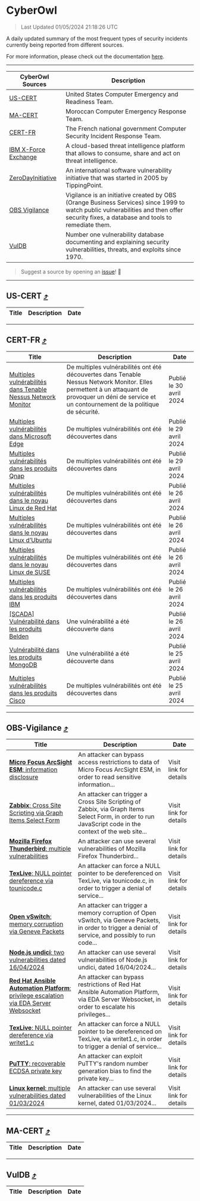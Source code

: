 
 <div id='top'></div>

# CyberOwl

 > Last Updated 01/05/2024 21:18:26 UTC
 
 A daily updated summary of the most frequent types of security incidents currently being reported from different sources.
 
 For more information, please check out the documentation [here](./docs/README.md).
 
 ---
 |CyberOwl Sources|Description|
 |---|---|
 |[US-CERT](#us-cert-arrow_heading_up)|United States Computer Emergency and Readiness Team.|
 |[MA-CERT](#ma-cert-arrow_heading_up)|Moroccan Computer Emergency Response Team.|
 |[CERT-FR](#cert-fr-arrow_heading_up)|The French national government Computer Security Incident Response Team.|
 |[IBM X-Force Exchange](#ibmcloud-arrow_heading_up)|A cloud-based threat intelligence platform that allows to consume, share and act on threat intelligence.|
 |[ZeroDayInitiative](#zerodayinitiative-arrow_heading_up)|An international software vulnerability initiative that was started in 2005 by TippingPoint.|
 |[OBS Vigilance](#obs-vigilance-arrow_heading_up)|Vigilance is an initiative created by OBS (Orange Business Services) since 1999 to watch public vulnerabilities and then offer security fixes, a database and tools to remediate them.|
 |[VulDB](#vuldb-arrow_heading_up)|Number one vulnerability database documenting and explaining security vulnerabilities, threats, and exploits since 1970.|
 
 > Suggest a source by opening an [issue](https://github.com/karimhabush/cyberowl/issues)! :raised_hands:
 ---

## US-CERT [:arrow_heading_up:](#cyberowl)

 |Title|Description|Date|
 |---|---|---|
 
 ---

## CERT-FR [:arrow_heading_up:](#cyberowl)

 |Title|Description|Date|
 |---|---|---|
 |[Multiples vulnérabilités dans Tenable Nessus Network Monitor](https://www.cert.ssi.gouv.fr/avis/CERTFR-2024-AVI-0356/)|De multiples vulnérabilités ont été découvertes dans Tenable Nessus Network Monitor. Elles permettent à un attaquant de provoquer un déni de service et un contournement de la politique de sécurité.|Publié le 30 avril 2024|
 |[Multiples vulnérabilités dans Microsoft Edge](https://www.cert.ssi.gouv.fr/avis/CERTFR-2024-AVI-0355/)|De multiples vulnérabilités ont été découvertes dans |Publié le 29 avril 2024|
 |[Multiples vulnérabilités dans les produits Qnap](https://www.cert.ssi.gouv.fr/avis/CERTFR-2024-AVI-0354/)|De multiples vulnérabilités ont été découvertes dans |Publié le 29 avril 2024|
 |[Multiples vulnérabilités dans le noyau Linux de Red Hat](https://www.cert.ssi.gouv.fr/avis/CERTFR-2024-AVI-0353/)|De multiples vulnérabilités ont été découvertes dans |Publié le 26 avril 2024|
 |[Multiples vulnérabilités dans le noyau Linux d’Ubuntu](https://www.cert.ssi.gouv.fr/avis/CERTFR-2024-AVI-0352/)|De multiples vulnérabilités ont été découvertes dans |Publié le 26 avril 2024|
 |[Multiples vulnérabilités dans le noyau Linux de SUSE](https://www.cert.ssi.gouv.fr/avis/CERTFR-2024-AVI-0351/)|De multiples vulnérabilités ont été découvertes dans |Publié le 26 avril 2024|
 |[Multiples vulnérabilités dans les produits IBM](https://www.cert.ssi.gouv.fr/avis/CERTFR-2024-AVI-0350/)|De multiples vulnérabilités ont été découvertes dans |Publié le 26 avril 2024|
 |[[SCADA] Vulnérabilité dans les produits Belden](https://www.cert.ssi.gouv.fr/avis/CERTFR-2024-AVI-0349/)|Une vulnérabilité a été découverte dans |Publié le 26 avril 2024|
 |[Vulnérabilité dans les produits MongoDB](https://www.cert.ssi.gouv.fr/avis/CERTFR-2024-AVI-0348/)|Une vulnérabilité a été découverte dans |Publié le 25 avril 2024|
 |[Multiples vulnérabilités dans les produits Cisco](https://www.cert.ssi.gouv.fr/avis/CERTFR-2024-AVI-0347/)|De multiples vulnérabilités ont été découvertes dans |Publié le 25 avril 2024|
 
 ---

## OBS-Vigilance [:arrow_heading_up:](#cyberowl)

 |Title|Description|Date|
 |---|---|---|
 |[<a href="https://vigilance.fr/vulnerability/Micro-Focus-ArcSight-ESM-information-disclosure-43692" class="noirorange"><b>Micro Focus ArcSight ESM</b>: information disclosure</a>](https://vigilance.fr/vulnerability/Micro-Focus-ArcSight-ESM-information-disclosure-43692)|An attacker can bypass access restrictions to data of Micro Focus ArcSight ESM, in order to read sensitive information...|Visit link for details|
 |[<a href="https://vigilance.fr/vulnerability/Zabbix-Cross-Site-Scripting-via-Graph-Items-Select-Form-43691" class="noirorange"><b>Zabbix</b>: Cross Site Scripting via Graph Items Select Form</a>](https://vigilance.fr/vulnerability/Zabbix-Cross-Site-Scripting-via-Graph-Items-Select-Form-43691)|An attacker can trigger a Cross Site Scripting of Zabbix, via Graph Items Select Form, in order to run JavaScript code in the context of the web site...|Visit link for details|
 |[<a href="https://vigilance.fr/vulnerability/Mozilla-Firefox-Thunderbird-multiple-vulnerabilities-41899" class="noirorange"><b>Mozilla Firefox  Thunderbird</b>: multiple vulnerabilities</a>](https://vigilance.fr/vulnerability/Mozilla-Firefox-Thunderbird-multiple-vulnerabilities-41899)|An attacker can use several vulnerabilities of Mozilla Firefox  Thunderbird...|Visit link for details|
 |[<a href="https://vigilance.fr/vulnerability/TexLive-NULL-pointer-dereference-via-tounicode-c-44078" class="noirorange"><b>TexLive</b>: NULL pointer dereference via tounicode.c</a>](https://vigilance.fr/vulnerability/TexLive-NULL-pointer-dereference-via-tounicode-c-44078)|An attacker can force a NULL pointer to be dereferenced on TexLive, via tounicode.c, in order to trigger a denial of service...|Visit link for details|
 |[<a href="https://vigilance.fr/vulnerability/Open-vSwitch-memory-corruption-via-Geneve-Packets-43690" class="noirorange"><b>Open vSwitch</b>: memory corruption via Geneve Packets</a>](https://vigilance.fr/vulnerability/Open-vSwitch-memory-corruption-via-Geneve-Packets-43690)|An attacker can trigger a memory corruption of Open vSwitch, via Geneve Packets, in order to trigger a denial of service, and possibly to run code...|Visit link for details|
 |[<a href="https://vigilance.fr/vulnerability/Node-js-undici-two-vulnerabilities-dated-16-04-2024-44076" class="noirorange"><b>Node.js undici</b>: two vulnerabilities dated 16/04/2024</a>](https://vigilance.fr/vulnerability/Node-js-undici-two-vulnerabilities-dated-16-04-2024-44076)|An attacker can use several vulnerabilities of Node.js undici, dated 16/04/2024...|Visit link for details|
 |[<a href="https://vigilance.fr/vulnerability/Red-Hat-Ansible-Automation-Platform-privilege-escalation-via-EDA-Server-Websocket-43689" class="noirorange"><b>Red Hat Ansible Automation Platform</b>: privilege escalation via EDA Server Websocket</a>](https://vigilance.fr/vulnerability/Red-Hat-Ansible-Automation-Platform-privilege-escalation-via-EDA-Server-Websocket-43689)|An attacker can bypass restrictions of Red Hat Ansible Automation Platform, via EDA Server Websocket, in order to escalate his privileges...|Visit link for details|
 |[<a href="https://vigilance.fr/vulnerability/TexLive-NULL-pointer-dereference-via-writet1-c-44074" class="noirorange"><b>TexLive</b>: NULL pointer dereference via writet1.c</a>](https://vigilance.fr/vulnerability/TexLive-NULL-pointer-dereference-via-writet1-c-44074)|An attacker can force a NULL pointer to be dereferenced on TexLive, via writet1.c, in order to trigger a denial of service...|Visit link for details|
 |[<a href="https://vigilance.fr/vulnerability/PuTTY-recoverable-ECDSA-private-key-44073" class="noirorange"><b>PuTTY</b>: recoverable ECDSA private key</a>](https://vigilance.fr/vulnerability/PuTTY-recoverable-ECDSA-private-key-44073)|An attacker can exploit PuTTY's random number generation bias to find the private key...|Visit link for details|
 |[<a href="https://vigilance.fr/vulnerability/Linux-kernel-multiple-vulnerabilities-dated-01-03-2024-43685" class="noirorange"><b>Linux kernel</b>: multiple vulnerabilities dated 01/03/2024</a>](https://vigilance.fr/vulnerability/Linux-kernel-multiple-vulnerabilities-dated-01-03-2024-43685)|An attacker can use several vulnerabilities of the Linux kernel, dated 01/03/2024...|Visit link for details|
 
 ---

## MA-CERT [:arrow_heading_up:](#cyberowl)

 |Title|Description|Date|
 |---|---|---|
 
 ---

## VulDB [:arrow_heading_up:](#cyberowl)

 |Title|Description|Date|
 |---|---|---|
 